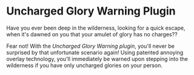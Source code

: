# Uncharged Glory Warning Plugin

Have you ever been deep in the wilderness, looking for a quick escape, when it's dawned on you that your amulet of glory has no charges??

Fear not! With the *Uncharged Glory Warning plugin*, you'll never be surprised by that unfortunate scenario again! Using patented annoying overlay technology, you'll immediately be warned upon stepping into the wilderness if you have only uncharged glories on your person.
